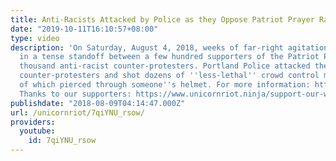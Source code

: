 ```yaml
---
title: Anti-Racists Attacked by Police as they Oppose Patriot Prayer Rally in Portland
date: "2019-10-11T16:10:57+08:00"
type: video
description: 'On Saturday, August 4, 2018, weeks of far-right agitation culminated
  in a tense standoff between a few hundred supporters of the Patriot Prayer and several
  thousand anti-racist counter-protesters. Portland Police attacked the Patriot Prayer
  counter-protesters and shot dozens of ''less-lethal'' crowd control munitions, one
  of which pierced through someone''s helmet. For more information: https://www.unicornriot.ninja/2018/portland-police-attack-antifascists-defend-outnumbered-hate-rally/
  Thanks to our supporters: https://www.unicornriot.ninja/support-our-work/'
publishdate: "2018-08-09T04:14:47.000Z"
url: /unicornriot/7qiYNU_rsow/
providers:
  youtube:
    id: 7qiYNU_rsow
---
```

